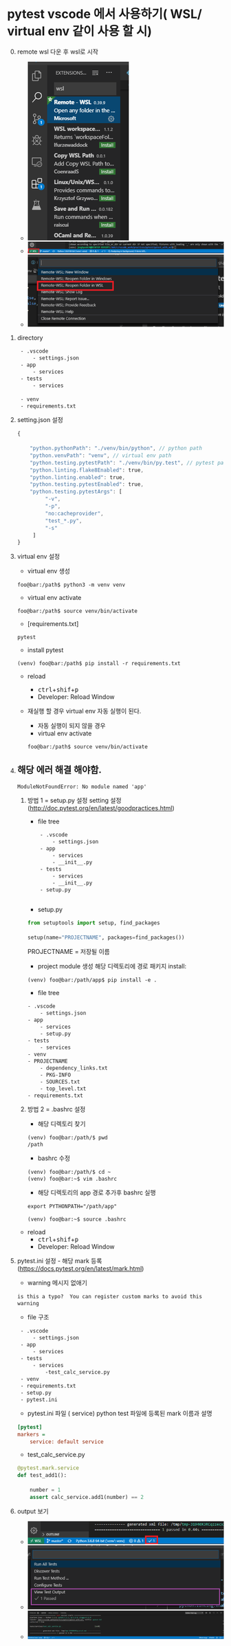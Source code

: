 # pytest vscode 에서 사용하기( WSL/ virtual env 같이 사용 할 시)

0. remote wsl 다운 후 wsl로 시작
   - ![](/img/0-1.png)
   - ![](/img/0-2.png)
   - ![](/img/0-3.png)

0. directory

   ```
    - .vscode
        - settings.json
    - app
        - services
    - tests
        - services

    - venv
    - requirements.txt
   ```

1. setting.json 설정

   ```javascript
   {
       
       "python.pythonPath": "./venv/bin/python", // python path
       "python.venvPath": "venv", // virtual env path
       "python.testing.pytestPath": "./venv/bin/py.test", // pytest path
       "python.linting.flake8Enabled": true,
       "python.linting.enabled": true,
       "python.testing.pytestEnabled": true,
       "python.testing.pytestArgs": [
            "-v",
            "-p",
            "no:cacheprovider",
            "test_*.py",
            "-s"
        ]
   }

   ```

2. virtual env 설정

   - virtual env 생성

   ```console
   foo@bar:/path$ python3 -m venv venv
   ```

   - virtual env activate

   ```console
   foo@bar:/path$ source venv/bin/activate
   ```

   - [requirements.txt]

   ```
   pytest
   ```

   - install pytest

   ```console
   (venv) foo@bar:/path$ pip install -r requirements.txt
   ```

   - reload

     - <kbd>ctrl</kbd>+<kbd>shif</kbd>+<kbd>p</kbd>
     - Developer: Reload Window

   - 재실행 할 경우 virtual env 자동 실행이 된다.
     - 자동 실행이 되지 않을 경우
     - virtual env activate
     ```console
     foo@bar:/path$ source venv/bin/activate
     ```

3. 해당 에러 해결 해야함.
    - 

    ```
    ModuleNotFoundError: No module named 'app'
    ```

    1. 방법 1 = setup.py 설정
        setting 설정 (http://doc.pytest.org/en/latest/goodpractices.html)

        - file tree

        ```
            - .vscode
                - settings.json
            - app
                - services
                - __init__.py
            - tests
                - services
                - __init__.py
            - setup.py
            
        ```

        - setup.py

        ```python
        from setuptools import setup, find_packages

        setup(name="PROJECTNAME", packages=find_packages())
        ```

        PROJECTNAME = 저장될 이름

        - project module 생성
        해당 디렉토리에 경로 패키지 install:

        ```console
        (venv) foo@bar:/path/app$ pip install -e .
        ```

        - file tree

        ```
        - .vscode
            - settings.json
        - app
            - services
            - setup.py
        - tests
            - services
        - venv
        - PROJECTNAME
            - dependency_links.txt
            - PKG-INFO
            - SOURCES.txt
            - top_level.txt
        - requirements.txt
        ```

    2. 방법 2 = .bashrc 설정

    
        - 해당 디렉토리 찾기
        
        ```
        (venv) foo@bar:/path/$ pwd
        /path
        ```
        - bashrc 수정
        ```console
        (venv) foo@bar:/path/$ cd ~
        (venv) foo@bar:~$ vim .bashrc 
        ```

        - 해당 디렉토리의 app 경로 추가후 bashrc 실행
        ```vim
        export PYTHONPATH="/path/app"
        ```
        ```
        (venv) foo@bar:~$ source .bashrc 
        ```
    
   - reload
     - <kbd>ctrl</kbd>+<kbd>shif</kbd>+<kbd>p</kbd>
     - Developer: Reload Window

    

4. pytest.ini 설정 - 해당 mark 등록(https://docs.pytest.org/en/latest/mark.html)

   - warning 메시지 없애기

   ```
   is this a typo?  You can register custom marks to avoid this warning
   ```

   - file 구조

   ```
    - .vscode
        - settings.json
    - app
        - services
    - tests
        - services
            -test_calc_service.py
    - venv
    - requirements.txt
    - setup.py
    - pytest.ini
   ```

   - pytest.ini 파일 ( service) python test 파일에 등록된 mark 이름과 설명

   ```ini
   [pytest]
   markers =
       service: default service
   ```

   - test_calc_service.py

   ```python
   @pytest.mark.service
   def test_add1():

       number = 1
       assert calc_service.add1(number) == 2
   ```


5. output 보기
   - ![](/img/1.png)
   - ![](/img/2.png)
   - ![](/img/3.png)
